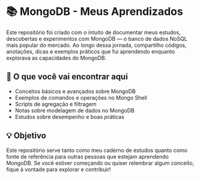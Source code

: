 # 📚 MongoDB - Meus Aprendizados

Este repositório foi criado com o intuito de documentar meus estudos, descobertas e experimentos com MongoDB — o banco de dados NoSQL mais popular do mercado. Ao longo dessa jornada, compartilho códigos, anotações, dicas e exemplos práticos que fui aprendendo enquanto explorava as capacidades do MongoDB.

## 🧠 O que você vai encontrar aqui

- Conceitos básicos e avançados sobre MongoDB
- Exemplos de comandos e operações no Mongo Shell
- Scripts de agregação e filtragem
- Notas sobre modelagem de dados no MongoDB
- Estudos sobre desempenho e boas práticas

## 💡 Objetivo

Este repositório serve tanto como meu caderno de estudos quanto como fonte de referência para outras pessoas que estejam aprendendo MongoDB. Se você estiver começando ou quiser relembrar algum conceito, fique à vontade para explorar e contribuir!

